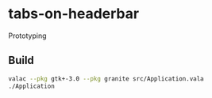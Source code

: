 # tabs-on-headerbar

Prototyping

## Build

```bash
valac --pkg gtk+-3.0 --pkg granite src/Application.vala
./Application
```
